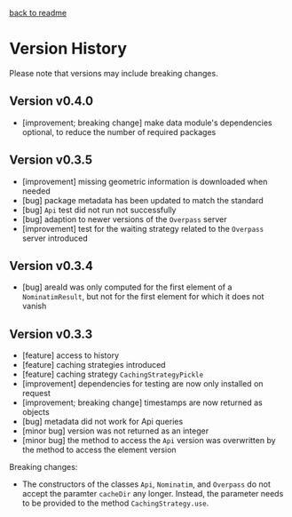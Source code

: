 [back to readme](../../)

# Version History

Please note that versions may include breaking changes.

## Version v0.4.0

* [improvement; breaking change] make data module's dependencies optional, to reduce the number of required packages

## Version v0.3.5

* [improvement] missing geometric information is downloaded when needed
* [bug] package metadata has been updated to match the standard
* [bug] `Api` test did not run not successfully
* [bug] adaption to newer versions of the `Overpass` server
* [improvement] test for the waiting strategy related to the `Overpass` server introduced

## Version v0.3.4

* [bug] areaId was only computed for the first element of a `NominatimResult`, but not for the first element for which it does not vanish

## Version v0.3.3

* [feature] access to history
* [feature] caching strategies introduced
* [feature] caching strategy `CachingStrategyPickle`
* [improvement] dependencies for testing are now only installed on request
* [improvement; breaking change] timestamps are now returned as objects
* [bug] metadata did not work for Api queries
* [minor bug] version was not returned as an integer
* [minor bug] the method to access the `Api` version was overwritten by the method to access the element version

Breaking changes:

* The constructors of the classes `Api`, `Nominatim`, and `Overpass` do not accept the paramter `cacheDir` any longer.  Instead, the parameter needs to be provided to the method `CachingStrategy.use`.
